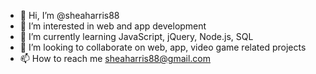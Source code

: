 - 👋 Hi, I’m @sheaharris88
- 👀 I’m interested in web and app development
- 🌱 I’m currently learning JavaScript, jQuery, Node.js, SQL
- 💞️ I’m looking to collaborate on web, app, video game related projects
- 📫 How to reach me sheaharris88@gmail.com

<!---
sheaharris88/sheaharris88 is a ✨ special ✨ repository because its `README.md` (this file) appears on your GitHub profile.
You can click the Preview link to take a look at your changes.
--->
